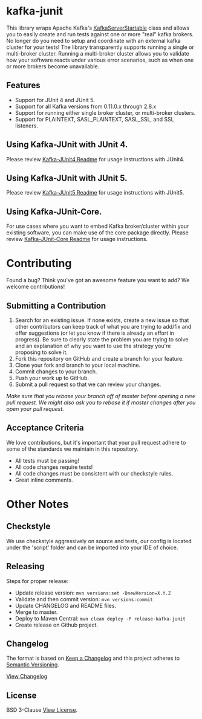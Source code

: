 # kafka-junit

This library wraps Apache Kafka's [KafkaServerStartable](https://github.com/apache/kafka/blob/1.1/core/src/main/scala/kafka/server/KafkaServerStartable.scala#L32) class and allows you to easily create and run tests against
one or more "real" kafka brokers. No longer do you need to setup and coordinate with an external kafka cluster for your tests! The library transparently supports running a single or multi-broker cluster.  Running a multi-broker cluster allows you to validate how your software reacts under various error scenarios, such as when one or more brokers become unavailable.

## Features
- Support for JUnit 4 and JUnit 5.
- Support for all Kafka versions from 0.11.0.x through 2.8.x
- Support for running either single broker cluster, or multi-broker clusters.
- Support for PLAINTEXT, SASL_PLAINTEXT, SASL_SSL, and SSL listeners.

## Using Kafka-JUnit with JUnit 4.

Please review [Kafka-JUnit4 Readme](kafka-junit4/) for usage instructions with JUnit4.

## Using Kafka-JUnit with JUnit 5.

Please review [Kafka-JUnit5 Readme](kafka-junit5/) for usage instructions with JUnit5.

## Using Kafka-JUnit-Core.

For use cases where you want to embed Kafka broker/cluster within your existing software, you can make use of the core package directly.  Please review [Kafka-JUnit-Core Readme](kafka-junit-core/) for usage instructions.


# Contributing

Found a bug? Think you've got an awesome feature you want to add? We welcome contributions!


## Submitting a Contribution

1. Search for an existing issue. If none exists, create a new issue so that other contributors can keep track of what you are trying to add/fix and offer suggestions (or let you know if there is already an effort in progress).  Be sure to clearly state the problem you are trying to solve and an explanation of why you want to use the strategy you're proposing to solve it.
1. Fork this repository on GitHub and create a branch for your feature.
1. Clone your fork and branch to your local machine.
1. Commit changes to your branch.
1. Push your work up to GitHub.
1. Submit a pull request so that we can review your changes.

*Make sure that you rebase your branch off of master before opening a new pull request. We might also ask you to rebase it if master changes after you open your pull request.*

## Acceptance Criteria

We love contributions, but it's important that your pull request adhere to some of the standards we maintain in this repository. 

- All tests must be passing!
- All code changes require tests!
- All code changes must be consistent with our checkstyle rules.
- Great inline comments.

# Other Notes

## Checkstyle

We use checkstyle aggressively on source and tests, our config is located under the 'script' folder and can be imported into your IDE of choice.

## Releasing

Steps for proper release:
- Update release version: `mvn versions:set -DnewVersion=X.Y.Z`
- Validate and then commit version: `mvn versions:commit`
- Update CHANGELOG and README files.
- Merge to master.
- Deploy to Maven Central: `mvn clean deploy -P release-kafka-junit`
- Create release on Github project.

## Changelog

The format is based on [Keep a Changelog](http://keepachangelog.com/)
and this project adheres to [Semantic Versioning](http://semver.org/).

[View Changelog](CHANGELOG.md)

## License

BSD 3-Clause [View License](LICENSE.txt).
 